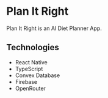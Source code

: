 # Plan It Right

Plan It Right is an AI Diet Planner App.

## Technologies

- React Native
- TypeScript
- Convex Database
- Firebase
- OpenRouter
